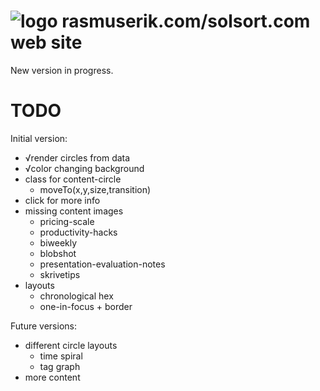 # ![logo](https://solsort.com/_logo.png) rasmuserik.com/solsort.com web site

New version in progress.

# TODO

Initial version:

- √render circles from data
- √color changing background
- class for content-circle
    - moveTo(x,y,size,transition)
- click for more info
- missing content images
    - pricing-scale
    - productivity-hacks
    - biweekly
    - blobshot
    - presentation-evaluation-notes
    - skrivetips
- layouts
    - chronological hex
    - one-in-focus + border

Future versions:

- different circle layouts
    - time spiral
    - tag graph
- more content
